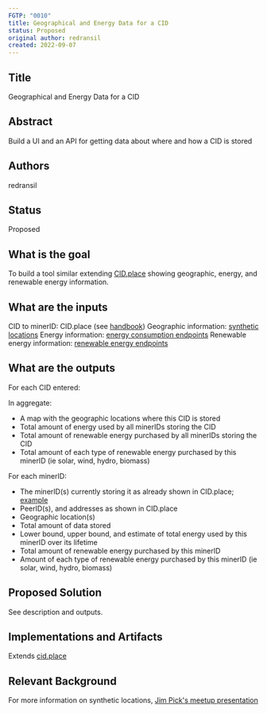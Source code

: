 ```yaml
---
FGTP: "0010"
title: Geographical and Energy Data for a CID
status: Proposed
original author: redransil
created: 2022-09-07
---
```


## Title
Geographical and Energy Data for a CID

## Abstract
Build a UI and an API for getting data about where and how a CID is stored

## Authors
redransil

## Status
Proposed 

## What is the goal
To build a tool similar extending [CID.place](https://cid.place/) showing geographic, energy, and renewable energy information.


## What are the inputs
CID to minerID: CID.place (see [handbook](https://filecoin-green.gitbook.io/filecoin-green-documentation/filecoin-green-ui-tools/cid.place))
Geographic information: [synthetic locations](https://observablehq.com/@jimpick/provider-quest-synthetic-locations?collection=@jimpick/provider-quest)
Energy information: [energy consumption endpoints](https://filecoin-green.gitbook.io/filecoin-green-documentation/filecoin-green-api-docs/list-of-apis/energy-consumption-api)
Renewable energy information: [renewable energy endpoints](https://filecoin-green.gitbook.io/filecoin-green-documentation/filecoin-green-api-docs/list-of-apis/renewable-energy-certificates-api)

## What are the outputs
For each CID entered:

In aggregate:
- A map with the geographic locations where this CID is stored
- Total amount of energy used by all minerIDs storing the CID
- Total amount of renewable energy purchased by all minerIDs storing the CID
- Total amount of each type of renewable energy purchased by this minerID (ie solar, wind, hydro, biomass)

For each minerID:
- The minerID(s) currently storing it as already shown in CID.place; [example](https://cid.place/bafybeie42bt3s7ne3jcuwt2ojzlbvws7mt75dntp3exzqzqryzriyzx3xa)
- PeerID(s), and addresses as shown in CID.place
- Geographic location(s)
- Total amount of data stored
- Lower bound, upper bound, and estimate of total energy used by this minerID over its lifetime
- Total amount of renewable energy purchased by this minerID
- Amount of each type of renewable energy purchased by this minerID (ie solar, wind, hydro, biomass)

## Proposed Solution
See description and outputs.

## Implementations and Artifacts 
Extends [cid.place](https://cid.place/)

## Relevant Background
For more information on synthetic locations, [Jim Pick's meetup presentation](https://youtu.be/PyxSRV0UlFc?t=2524)

